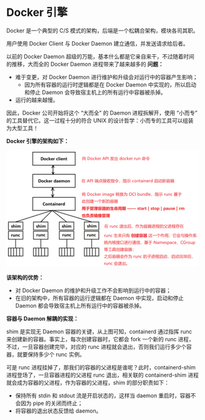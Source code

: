 # Docker 引擎

Docker 是一个典型的 C/S 模式的架构，后端是一个松耦合架构，模块各司其职。

用户使用 Docker Client 与 Docker Daemon 建立通信，并发送请求给后者。

以前的 Docker Daemon 超级的万能，基本什么都是它亲自来干，不过随着时间的推移，大而全的 Docker  Daemon 进程带来了越来越多的 **问题：**

- 难于变更，对 Docker Daemon 进行维护和升级会对运行中的容器产生影响；
	- 因为所有容器的运行时逻辑都是在 Docker Daemon 中实现的，所以启动和停止 Daemon 会导致宿主机上的所有运行中容器被杀掉。
- 运行的越来越慢。

因此，Docker 公司开始将这个 “大而全” 的 Daemon 进程拆解开，使用 “小而专” 的工具替代它。这一过程十分的符合 UNIX 的设计哲学：小而专的工具可以组装为大型工具！

**Docker 引擎的架构如下：**

![00-Docker引擎的架构.png](./pic/00-Docker引擎的架构.png)

**该架构的优势：**

- 对 Docker Daemon 的维护和升级工作不会影响到运行中的容器；
- 在旧的架构中，所有容器的运行逻辑都在 Daemon 中实现，启动和停止 Daemon 都会导致宿主机上所有运行中的容器被杀掉。

**容器与 Daemon 解耦的实现：**

shim 是实现无 Daemon 容器的关键，从上图可知，containerd 通过指挥 runc 来创建新的容器。事实上，每次创建容器时，它都会 fork 一个新的 runc 进程，不过，一旦容器创建完毕，对应的 runc 进程就会退出，否则我们运行多少个容器，就要保持多少个 runc 实例。

可是 runc 进程挂掉了，那我们的容器的父进程是谁呢？此时，containerd-shim 进程登场了，一旦容器进程的父进程 runc 退出，相关联的 containerd-shim 进程就会成为容器的父进程，作为容器的父进程，shim 的部分职责如下：

- 保持所有 stdin 和 stdout 流是开启状态的，这样当 daemon 重启时，容器不会因为 pipe 的关闭而终止；
- 将容器的退出状态反馈给 daemon。